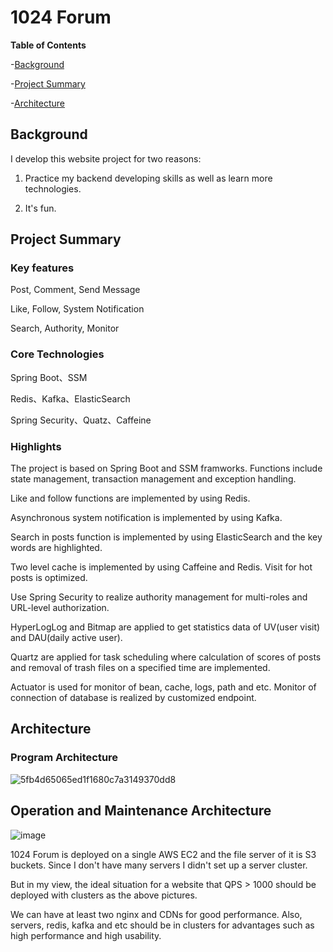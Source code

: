 # 1024 Forum

**Table of Contents**

-[Background](#Background)

-[Project Summary](#Project-Summary)

-[Architecture](#Architecture)

## Background

I develop this website project for two reasons:

1. Practice my backend developing skills as well as learn more technologies.

2. It's fun.

## Project Summary

### Key features

  Post, Comment, Send Message
    
  Like, Follow, System Notification
  
  Search, Authority, Monitor 
 
### Core Technologies

  Spring Boot、SSM
   
  Redis、Kafka、ElasticSearch
  
  Spring Security、Quatz、Caffeine
  
### Highlights
  
  The project is based on Spring Boot and SSM framworks. Functions include state management, transaction management and exception handling.
 
  Like and follow functions are implemented by using Redis.
  
  Asynchronous system notification is implemented by using Kafka.
  
  Search in posts function is implemented by using ElasticSearch and the key words are highlighted.
  
  Two level cache is implemented by using Caffeine and Redis. Visit for hot posts is optimized. 

  Use Spring Security to realize authority management for multi-roles and URL-level authorization.
   
  HyperLogLog and Bitmap are applied to get statistics data of UV(user visit) and DAU(daily active user).
  
  Quartz are applied for task scheduling where calculation of scores of posts and removal of trash files on a specified time are implemented.
  
  Actuator is used for monitor of bean, cache, logs, path and etc. Monitor of connection of database is realized by customized endpoint. 

## Architecture

### Program Architecture

![5fb4d65065ed1f1680c7a3149370dd8](https://user-images.githubusercontent.com/81521033/182968805-35a4c837-c644-4c9f-9234-b41deefd168f.jpg)

## Operation and Maintenance Architecture

![image](https://user-images.githubusercontent.com/81521033/182974581-59e6cd1e-51ec-4c1f-b807-0231e440694a.png)

1024 Forum is deployed on a single AWS EC2 and the file server of it is S3 buckets. Since I don't have many servers I didn't set up a server cluster.

But in my view, the ideal situation for a website that QPS > 1000 should be deployed with clusters as the above pictures.

We can have at least two nginx and CDNs for good performance. Also, servers, redis, kafka and etc should be in clusters for advantages such as high performance and high usability. 








